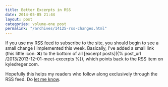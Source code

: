 ```yaml
---
title: Better Excerpts in RSS
date: 2014-05-05 21:44
layout: post
categories: volume-one post
permalink: "/archives/14125-rss-changes.html"
---
```



If you use my [RSS feed](/feeds) to subscribe to the site, you should begin to see a small change I implemented this week. Basically, I've added a small link (this little icon: &#10006;) to the bottom of all [excerpt posts]({% post_url /2013/2013-12-01-meet-excerpts %}), which points back to the RSS item on kyledreger.com. 

Hopefully this helps my readers who follow along exclusively through the RSS feed. Do [let me know](/colophon). 
